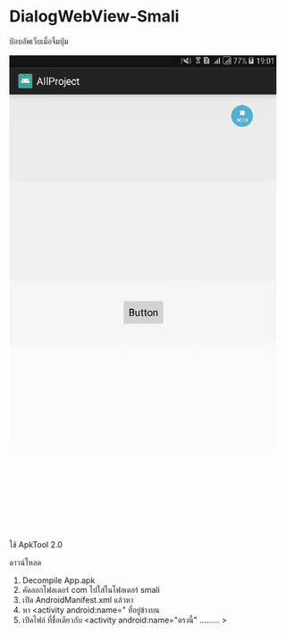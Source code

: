 # DialogWebView-Smali

ป้อบอัพเว็บเมื่อจิ้มปุ่ม

![alt text](https://raw.githubusercontent.com/kaozaza2/DialogWebView-Smali/master/Screenshots/01.gif)

ใช้ ApkTool 2.0

ดาวน์โหลด

1. Decompile App.apk
2. คัดลอกโฟลเดอร์ com ไปใส่ในโฟลเดอร์ smali
3. เปิด AndroidManifest.xml แล้วหา <category android:name="android.intent.category.LAUNCHER" />
4. หา <activity android:name=" ที่อยู่ข้างบน <category android:name="android.intent.category.LAUNCHER" />
5. เปิดไฟล์ ที่ชื่อเดียวกับ <activity android:name="ตรงนี้" ......... > 

